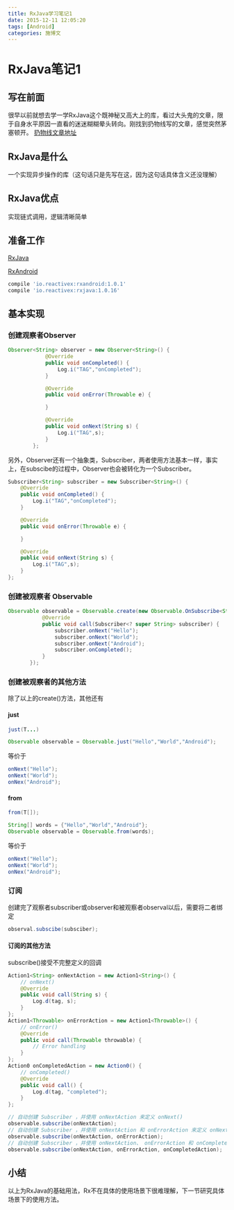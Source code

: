 ```yaml
---
title: RxJava学习笔记1
date: 2015-12-11 12:05:20
tags: [Android]
categories: 施博文
---
```

# RxJava笔记1

## 写在前面
很早以前就想去学一学RxJava这个既神秘又高大上的库，看过大头鬼的文章，限于自身水平原因一直看的迷迷糊糊晕头转向。刚找到扔物线写的文章，感觉突然茅塞顿开。 [扔物线文章地址](http://gank.io/post/560e15be2dca930e00da1083#toc_5)

## RxJava是什么
一个实现异步操作的库（这句话只是先写在这，因为这句话具体含义还没理解）

## RxJava优点
实现链式调用，逻辑清晰简单

## 准备工作
[RxJava](https://github.com/ReactiveX/RxJava)

[RxAndroid](https://github.com/ReactiveX/RxAndroid)

```gradle
compile 'io.reactivex:rxandroid:1.0.1'
compile 'io.reactivex:rxjava:1.0.16'
```


## 基本实现
### 创建观察者Observer
```Java
Observer<String> observer = new Observer<String>() {
            @Override
            public void onCompleted() {
                Log.i("TAG","onCompleted");
            }

            @Override
            public void onError(Throwable e) {

            }

            @Override
            public void onNext(String s) {
                Log.i("TAG",s);
            }
        };
```
另外，Observer还有一个抽象类，Subscriber，两者使用方法基本一样，事实上，在subscibe的过程中，Observer也会被转化为一个Subscriber。
```Java
Subscriber<String> subscriber = new Subscriber<String>() {
    @Override
    public void onCompleted() {
        Log.i("TAG","onCompleted");
    }

    @Override
    public void onError(Throwable e) {

    }

    @Override
    public void onNext(String s) {
        Log.i("TAG",s);
    }
};
```
### 创建被观察者 Observable
```Java
Observable observable = Observable.create(new Observable.OnSubscribe<String>() {
           @Override
           public void call(Subscriber<? super String> subscriber) {
               subscriber.onNext("Hello");
               subscriber.onNext("World");
               subscriber.onNext("Android");
               subscriber.onCompleted();
           }
       });
```

### 创建被观察者的其他方法
除了以上的create()方法，其他还有

#### just
```Java
just(T...)
```
```Java
Observable observable = Observable.just("Hello","World","Android");
```
等价于
```Java
onNext("Hello");
onNext("World");
onNex("Android");
```

#### from
```Java
from(T[]);
```
```Java
String[] words = {"Hello","World","Android"};
Observable observable = Observable.from(words);
```
等价于
```Java
onNext("Hello");
onNext("World");
onNex("Android");
```

### 订阅
创建完了观察者subscriber或observer和被观察者observal以后，需要将二者绑定
```Java
observal.subscibe(subsciber);
```
#### 订阅的其他方法
subscribe()接受不完整定义的回调
```Java
Action1<String> onNextAction = new Action1<String>() {
    // onNext()
    @Override
    public void call(String s) {
        Log.d(tag, s);
    }
};
Action1<Throwable> onErrorAction = new Action1<Throwable>() {
    // onError()
    @Override
    public void call(Throwable throwable) {
        // Error handling
    }
};
Action0 onCompletedAction = new Action0() {
    // onCompleted()
    @Override
    public void call() {
        Log.d(tag, "completed");
    }
};

// 自动创建 Subscriber ，并使用 onNextAction 来定义 onNext()
observable.subscribe(onNextAction);
// 自动创建 Subscriber ，并使用 onNextAction 和 onErrorAction 来定义 onNext() 和 onError()
observable.subscribe(onNextAction, onErrorAction);
// 自动创建 Subscriber ，并使用 onNextAction、 onErrorAction 和 onCompletedAction 来定义 onNext()、 onError() 和 onCompleted()
observable.subscribe(onNextAction, onErrorAction, onCompletedAction);
```

## 小结
以上为RxJava的基础用法，Rx不在具体的使用场景下很难理解，下一节研究具体场景下的使用方法。
